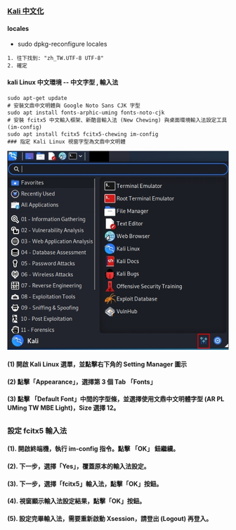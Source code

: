### [Kali 中文化](https://hack543.com/kali-linux-2021-tradictional-chinese-env/)
#### locales
* sudo dpkg-reconfigure locales
```
1. 往下找到: "zh_TW.UTF-8 UTF-8"
2. 確定
```
#### kali Linux 中文環境 -- 中文字型 , 輸入法
```
sudo apt-get update
# 安裝文鼎中文明體與 Google Noto Sans CJK 字型
sudo apt install fonts-arphic-uming fonts-noto-cjk
# 安裝 fcitx5 中文輸入框架、新酷音輸入法 (New Chewing) 與桌面環境輸入法設定工具 (im-config)
sudo apt install fcitx5 fcitx5-chewing im-config 
### 指定 Kali Linux 視窗字型為文鼎中文明體
```
![setting](https://github.com/jumbokh/Network-class/blob/main/kali-setting-manager-shortcut.jpg)
#### (1) 開啟 Kali Linux 選單，並點擊右下角的 Setting Manager 圖示
#### (2) 點擊「Appearance」，選擇第 3 個 Tab 「Fonts」
#### (3) 點擊 「Default Font」中間的字型條，並選擇使用文鼎中文明體字型 (AR PL UMing TW MBE Light)，Size 選擇 12。
##
### 設定 fcitx5 輸入法
#### (1). 開啟終端機，執行 im-config 指令。點擊 「OK」 鈕繼續。
#### (2). 下一步，選擇「Yes」，覆蓋原本的輸入法設定。
#### (3). 下一步，選擇「fcitx5」輸入法，點擊「OK」按鈕。
#### (4). 視窗顯示輸入法設定結果，點擊「OK」按鈕。
#### (5). 設定完畢輸入法，需要重新啟動 Xsession，請登出 (Logout) 再登入。
